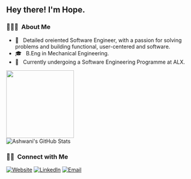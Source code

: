 <!--
**horpeazy/horpeazy** is a ✨ _special_ ✨ repository because its `README.md` (this file) appears on your GitHub profile.

Here are some ideas to get you started:

- 🔭 I’m currently working on ...
- 🌱 I’m currently learning ...
- 👯 I’m looking to collaborate on ...
- 🤔 I’m looking for help with ...
- 💬 Ask me about ...
- 📫 How to reach me: ...
- 😄 Pronouns: ...
- ⚡ Fun fact: ...
-->


<h2> Hey there! I'm Hope.</h2>

<h3> 👨🏻‍💻 &nbsp;About Me </h3>

- 🤔 &nbsp; Detailed oreiented Software Engineer, with a passion for solving problems and building functional, user-centered and software.
- 🎓 &nbsp; B.Eng in Mechanical Engineering.
- 🌱 &nbsp; Currently undergoing a Software Engineering Programme at ALX.

<a href="https://github.com/thevictorwhyte">
<!--   <img height="180em" src="https://github-readme-stats.vercel.app/api?username=horpeazy&theme=buefy&show_icons=true" /> -->
  <img height="180em" src="https://github-readme-stats.vercel.app/api/top-langs/?username=horpeazy&theme=buefy&layout=compact" />
</a>

<br/>

<img src="https://github-readme-stats.vercel.app/api?username=horpeazy&&show_icons=true&theme=radical&line_height=27&v=5" alt="Ashwani's GitHub Stats" />

<br/>

<h3> 🤝🏻 &nbsp;Connect with Me </h3>

<p align="left">
<a href=""><img alt="Website" src="https://img.shields.io/badge/Website-www.horpeazy.netlify.app.com-blue?style=flat-square&logo=google-chrome"></a>
<a href="https://www.linkedin.com/in/iyamuhope/"><img alt="LinkedIn" src="https://img.shields.io/badge/LinkedIn-Iyamu%20Hope-blue?style=flat-square&logo=linkedin"></a>
<a href="mailto:iyamuhope.nosa647@gmail.com"><img alt="Email" src="https://img.shields.io/badge/Email-iyamuhope.nosa647@gmail.com-blue?style=flat-square&logo=gmail"></a>
</p>


